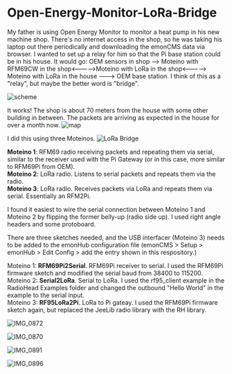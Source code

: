 # Open-Energy-Monitor-LoRa-Bridge

My father is using Open Energy Monitor to monitor a heat pump in his new machine shop. There's no internet access in the shop, so he was taking his laptop out there periodically and downloading the emonCMS data via browser. I wanted to set up a relay for him so that the Pi base station could be in his house. It would go: OEM sensors in shop --> Moteino with RFM69CW in the shop<----->Moteino with LoRa in the shop<-----> Moteino with LoRa in the house ---> OEM base station. I think of this as a "relay", but maybe the better word is "bridge".  

![scheme](https://user-images.githubusercontent.com/17953028/212793142-f43c6f35-0e1f-4bd8-a04c-65432b14b4fb.jpg)

It works! The shop is about 70 meters from the house with some other building in between. The packets are arriving as expected in the house for over a month now.
![map](https://user-images.githubusercontent.com/17953028/212793119-a436af30-64d8-4e7a-918c-144504f75a62.jpg)

I did this using three Moteinos.
![LoRa Bridge](https://user-images.githubusercontent.com/17953028/213946740-c6d2ad57-546d-475c-8f94-bcc7c9d5ef4b.jpg)

**Moteino 1**: RFM69 radio receiving packets and repeating them via serial, similar to the receiver used with the Pi Gateway (or in this case, more similar to RFM69Pi from OEM).<br>
**Moteino 2**: LoRa radio. Listens to serial packets and repeats them via the radio.<br>
**Moteino 3**: LoRa radio. Receives packets via LoRa and repeats them via serial. Essentially an RFM2Pi.<br>


I found it easiest to wire the serial connection between Moteino 1 and Moteino 2 by flipping the former belly-up (radio side up). I used right angle headers and some protoboard. 

There are three sketches needed, and the USB interfacer (Moteino 3) needs to be added to the emonHub configuration file (emonCMS > Setup > emonHub > Edit Config > add the entry shown in this respository.)

Moteino 1: **RFM69Pi2Serial**. RFM69Pi receiver to serial. I used the RFM69Pi firmware sketch and modified the serial baud from 38400 to 115200.<br>
Moteino 2: **Serial2LoRa**. Serial to LoRa. I used the rf95_client example in the RadioHead Examples folder and changed the outbound "Hello World" in the example to the serial input.<br>
Moteino 3: **RF95LoRa2Pi**. LoRa to Pi gateay. I used the RFM69Pi firmware sketch again, but replaced the JeeLib radio library with the RH library.<br>

![IMG_0872](https://user-images.githubusercontent.com/17953028/217689758-0bbb0e3f-32e4-415f-87c6-c0fdf89cda81.JPG)

![IMG_0870](https://user-images.githubusercontent.com/17953028/217689912-de2c6df8-d6a1-4eed-b354-edddaba1ba13.JPG)

![IMG_0891](https://user-images.githubusercontent.com/17953028/217689802-77bba691-d4d8-477e-b506-1325b928bce0.JPG)

![IMG_0896](https://user-images.githubusercontent.com/17953028/217689987-6d8babdd-d0f6-4a27-999f-0ad99b23d033.JPG)
